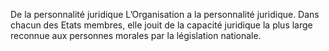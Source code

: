 De la personnalité juridique
L’Organisation a la personnalité juridique. Dans chacun des Etats membres, elle jouit de la
capacité juridique la plus large reconnue aux personnes morales par la législation nationale.